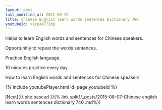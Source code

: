 ```yaml
---
layout: post
last_modified_at: 2021-03-29
title: Chinese English learn words sentences Dictionary 768 
youtubeId: x1zuXe7TIbQ
---
```

 
 
Helps to learn English words and sentences for Chinese speakers.

Opportunitiy to repeat the words sentences. 

Practice English language. 
 
10 minutes practice every day. 
 
How to learn English words and sentences for Chinese speakers 
 
{% include youtubePlayer.html id=page.youtubeId %}
 
 
[Next]({{ site.baseurl }}{% link  split1/_posts/2015-08-07-Chinese english learn words sentences dictionary 740 .md%})
 
